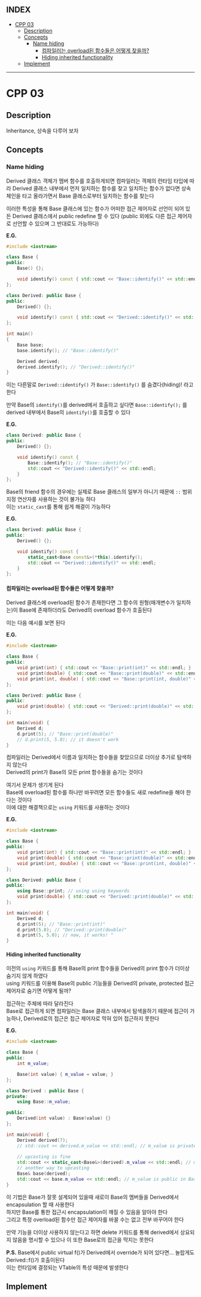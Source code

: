## INDEX

- [CPP 03](#cpp-03)
	- [Description](#description)
	- [Concepts](#concepts)
		- [Name hiding](#name-hiding)
			- [컴파일러는 overload된 함수들은 어떻게 찾을까?](#컴파일러는-overload된-함수들은-어떻게-찾을까)
			- [Hiding inherited functionality](#hiding-inherited-functionality)
	- [Implement](#implement)

---
# CPP 03

## Description

Inheritance, 상속을 다루어 보자

## Concepts

### Name hiding

Derived 클래스 객체가 멤버 함수를 호출하게되면 컴파일러는 객체의 런타임 타입에 따라 Derived 클래스 내부에서 먼저 일치하는 함수를 찾고 일치하는 함수가 없다면 상속 체인을 타고 올라가면서 Base 클래스로부터 일치하는 함수를 찾는다   

이러한 특성을 통해 Base 클래스에 있는 함수가 어떠한 접근 제어자로 선언이 되어 있든 Derived 클래스에서 public redefine 할 수 있다 (public 외에도 다른 접근 제어자로 선언할 수 있으며 그 반대로도 가능하다)   

**E.G.**
```c++
#include <iostream>

class Base {
public:
    Base() {};

    void identify() const { std::cout << "Base::identify()" << std::endl; }
};

class Derived: public Base {
public:
    Derived() {};

    void identify() const { std::cout << "Derived::identify()" << std::endl; }
};

int main()
{
    Base base;
    base.identify(); // "Base::identify()"

    Derived derived;
    derived.identify(); // "Derived::identify()"
}
```

이는 다른말로 `Derived::identify()` 가 `Base::identify()` 를 숨겼다(hiding)! 라고 한다   

만약 Base의 `identify()`를 derived에서 호출하고 싶다면 `Base::identify();` 를 derived 내부에서 Base의 `identify()`를 호출할 수 있다

**E.G.**
```c++
class Derived: public Base {
public:
    Derived() {};

    void identify() const { 
		Base::identify(); // "Base::identify()"
		std::cout << "Derived::identify()" << std::endl; 
	}
};
```

Base의 friend 함수의 경우에는 실제로 Base 클래스의 일부가 아니기 때문에 `::` 범위 지정 연산자를 사용하는 것이 불가능 하다   
이는 `static_cast`를 통해 쉽게 해결이 가능하다   

**E.G.**
```c++
class Derived: public Base {
public:
    Derived() {};

    void identify() const { 
		static_cast<Base const&>(*this).identify();
		std::cout << "Derived::identify()" << std::endl; 
	}
};
```

#### 컴파일러는 overload된 함수들은 어떻게 찾을까?

Derived 클래스에 overload된 함수가 존재한다면 그 함수의 원형(매개변수가 일치하는)이 Base에 존재하더라도 Derived의 overload 함수가 호출된다   

이는 다음 예시를 보면 된다   

**E.G.**
```c++
#include <iostream>

class Base {
public:
	void print(int) { std::cout << "Base::print(int)" << std::endl; }
	void print(double) { std::cout << "Base::print(double)" << std::endl; }
	void print(int, double) { std::cout << "Base::print(int, double)" << std::endl; }
};

class Derived: public Base {
public:
	void print(double) { std::cout << "Derived::print(double)" << std::endl; }
};

int main(void) {
	Derived d;
	d.print(5); // "Base::print(double)"
	// d.print(5, 5.0); // it doesn't work
}
```

컴파일러는 Derived에서 이름과 일치하는 함수들을 찾았으므로 더이상 추가로 탐색하지 않는다   
Derived의 print가 Base의 모든 print 함수들을 숨기는 것이다   

여기서 문제가 생기게 된다   
Base에 overload된 함수를 하나만 바꾸려면 모든 함수들도 새로 redefine을 해야 한다는 것이다   
이에 대한 해결책으로는 `using` 키워드를 사용하는 것이다   

**E.G.**
```c++
#include <iostream>

class Base {
public:
	void print(int) { std::cout << "Base::print(int)" << std::endl; }
	void print(double) { std::cout << "Base::print(double)" << std::endl; }
	void print(int, double) { std::cout << "Base::print(int, double)" << std::endl; }
};

class Derived: public Base {
public:
	using Base::print; // using using keywords
	void print(double) { std::cout << "Derived::print(double)" << std::endl; }
};

int main(void) {
	Derived d;
	d.print(5); // "Base::print(int)"
	d.print(5.0); // "Derived::print(double)"
	d.print(5, 5.0); // now, it works! "
}
```

#### Hiding inherited functionality

이전의 `using` 키워드를 통해 Base의 print 함수들을 Derived의 print 함수가 더이상 숨기지 않게 하였다   
using 키워드를 이용해 Base의 public 기능들을 Derived의 private, protected 접근 제어자로 숨기면 어떻게 될까?   

접근하는 주체에 따라 달라진다   
Base로 접근하게 되면 컴파일러는 Base 클래스 내부에서 탐색을하기 때문에 접근이 가능하나, Derived로의 접근은 접근 제어자로 막혀 있어 접근하지 못한다   

**E.G.**
```c++
#include <iostream>

class Base {
public:
	int m_value;

	Base(int value) { m_value = value; }
};

class Derived : public Base {
private:
	using Base::m_value;

public:
	Derived(int value) : Base(value) {}
};

int main(void) {
	Derived derived(7);
	// std::cout << derived.m_value << std::endl; // m_value is private in Derived
	
	// upcasting is fine
	std::cout << static_cast<Base&>(derived).m_value << std::endl; // m_value is public in Base
	// another way to upcasting
	Base& base(derived); 
	std::cout << base.m_value << std::endl; // m_value is public in Base
}
```

이 기법은 Base가 잘못 설계되어 있을때 새로이 Base의 멤버들을 Derived에서 encapsulation 할 때 사용한다  
하지만 Base를 통한 접근시 encapsulation이 깨질 수 있음을 알아야 한다   
그리고 특정 overload된 함수만 접근 제어자를 바꿀 수는 없고 전부 바꾸어야 한다   

만약 기능을 더이상 사용하지 않는다고 하면 delete 키워드를 통해 derived에서 상요되지 않음을 명시할 수 있으나 이 또한 Base로의 접근을 막지는 못한다   

**P.S.**
Base에서 public virtual f()가 Derived에서 override가 되어 있다면... 놀랍게도 Derived::f()가 호출이된다   
이는 런타임에 결정되는 VTable의 특성 때문에 발생한다   

## Implement